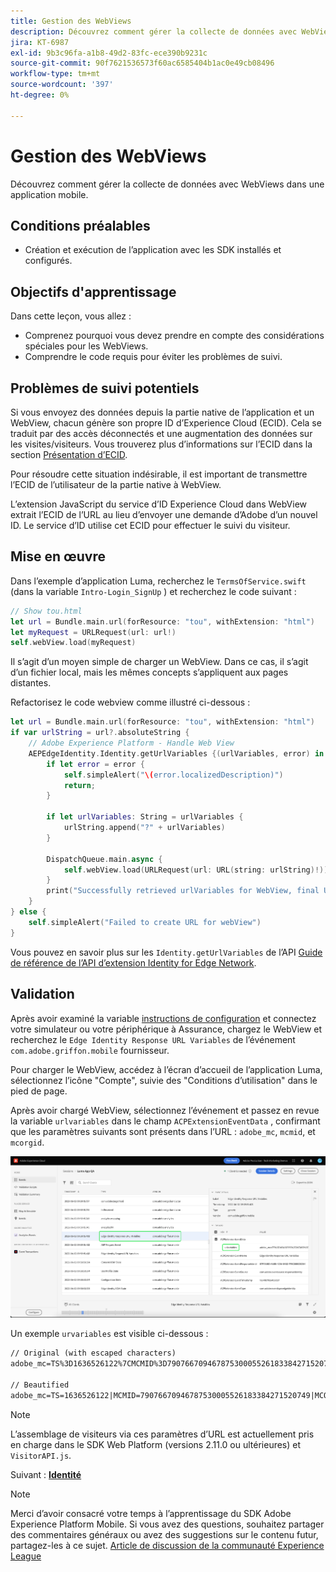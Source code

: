```yaml
---
title: Gestion des WebViews
description: Découvrez comment gérer la collecte de données avec WebViews dans une application mobile.
jira: KT-6987
exl-id: 9b3c96fa-a1b8-49d2-83fc-ece390b9231c
source-git-commit: 90f7621536573f60ac6585404b1ac0e49cb08496
workflow-type: tm+mt
source-wordcount: '397'
ht-degree: 0%

---
```


# Gestion des WebViews

Découvrez comment gérer la collecte de données avec WebViews dans une application mobile.

## Conditions préalables

* Création et exécution de l’application avec les SDK installés et configurés.

## Objectifs d&#39;apprentissage

Dans cette leçon, vous allez :

* Comprenez pourquoi vous devez prendre en compte des considérations spéciales pour les WebViews.
* Comprendre le code requis pour éviter les problèmes de suivi.

## Problèmes de suivi potentiels

Si vous envoyez des données depuis la partie native de l’application et un WebView, chacun génère son propre ID d’Experience Cloud (ECID). Cela se traduit par des accès déconnectés et une augmentation des données sur les visites/visiteurs. Vous trouverez plus d’informations sur l’ECID dans la section [Présentation d’ECID](https://experienceleague.adobe.com/docs/experience-platform/identity/ecid.html?lang=en).

Pour résoudre cette situation indésirable, il est important de transmettre l’ECID de l’utilisateur de la partie native à WebView.

L’extension JavaScript du service d’ID Experience Cloud dans WebView extrait l’ECID de l’URL au lieu d’envoyer une demande d’Adobe d’un nouvel ID. Le service d’ID utilise cet ECID pour effectuer le suivi du visiteur.

## Mise en œuvre

Dans l’exemple d’application Luma, recherchez le `TermsOfService.swift` (dans la variable `Intro-Login_SignUp` ) et recherchez le code suivant :

```swift
// Show tou.html
let url = Bundle.main.url(forResource: "tou", withExtension: "html")
let myRequest = URLRequest(url: url!)
self.webView.load(myRequest)
```

Il s’agit d’un moyen simple de charger un WebView. Dans ce cas, il s’agit d’un fichier local, mais les mêmes concepts s’appliquent aux pages distantes.

Refactorisez le code webview comme illustré ci-dessous :

```swift
let url = Bundle.main.url(forResource: "tou", withExtension: "html")
if var urlString = url?.absoluteString {
    // Adobe Experience Platform - Handle Web View
    AEPEdgeIdentity.Identity.getUrlVariables {(urlVariables, error) in
        if let error = error {
            self.simpleAlert("\(error.localizedDescription)")
            return;
        }

        if let urlVariables: String = urlVariables {
            urlString.append("?" + urlVariables)
        }

        DispatchQueue.main.async {
            self.webView.load(URLRequest(url: URL(string: urlString)!))
        }
        print("Successfully retrieved urlVariables for WebView, final URL: \(urlString)")
    }
} else {
    self.simpleAlert("Failed to create URL for webView")
}
```

Vous pouvez en savoir plus sur les `Identity.getUrlVariables` de l’API [Guide de référence de l’API d’extension Identity for Edge Network](https://developer.adobe.com/client-sdks/documentation/identity-for-edge-network/api-reference/#geturlvariables).

## Validation

Après avoir examiné la variable [instructions de configuration](assurance.md) et connectez votre simulateur ou votre périphérique à Assurance, chargez le WebView et recherchez le `Edge Identity Response URL Variables` de l’événement `com.adobe.griffon.mobile` fournisseur.

Pour charger le WebView, accédez à l’écran d’accueil de l’application Luma, sélectionnez l’icône &quot;Compte&quot;, suivie des &quot;Conditions d’utilisation&quot; dans le pied de page.

Après avoir chargé WebView, sélectionnez l’événement et passez en revue la variable `urlvariables` dans le champ `ACPExtensionEventData` , confirmant que les paramètres suivants sont présents dans l’URL : `adobe_mc`, `mcmid`, et `mcorgid`.

![validation de webview](assets/mobile-webview-validation.png)

Un exemple `urvariables` est visible ci-dessous :

```html
// Original (with escaped characters)
adobe_mc=TS%3D1636526122%7CMCMID%3D79076670946787530005526183384271520749%7CMCORGID%3D7ABB3E6A5A7491460A495D61%40AdobeOrg

// Beautified
adobe_mc=TS=1636526122|MCMID=79076670946787530005526183384271520749|MCORGID=7ABB3E6A5A7491460A495D61@AdobeOrg
```

>[!NOTE]
>
>L’assemblage de visiteurs via ces paramètres d’URL est actuellement pris en charge dans le SDK Web Platform (versions 2.11.0 ou ultérieures) et `VisitorAPI.js`.


Suivant : **[Identité](identity.md)**

>[!NOTE]
>
>Merci d’avoir consacré votre temps à l’apprentissage du SDK Adobe Experience Platform Mobile. Si vous avez des questions, souhaitez partager des commentaires généraux ou avez des suggestions sur le contenu futur, partagez-les à ce sujet. [Article de discussion de la communauté Experience League](https://experienceleaguecommunities.adobe.com/t5/adobe-experience-platform-launch/tutorial-discussion-implement-adobe-experience-cloud-in-mobile/td-p/443796)